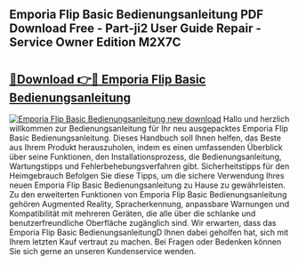 ## Emporia Flip Basic Bedienungsanleitung PDF Download Free - Part-ji2 User Guide Repair - Service Owner Edition M2X7C

# <h2><a href="http://df0r2as.blite.top/?on=Emporia+Flip+Basic+Bedienungsanleitung">🔗Download 👉🔴 Emporia Flip Basic Bedienungsanleitung</a></h2>

[![Emporia Flip Basic Bedienungsanleitung new download](https://i.imgur.com/lujVjoI.png)](http://df0r2as.blite.top/?on=Emporia+Flip+Basic+Bedienungsanleitung)
Hallo und herzlich willkommen zur Bedienungsanleitung für Ihr neu ausgepacktes Emporia Flip Basic Bedienungsanleitung. Dieses Handbuch soll Ihnen helfen, das Beste aus Ihrem Produkt herauszuholen, indem es einen umfassenden Überblick über seine Funktionen, den Installationsprozess, die Bedienungsanleitung, Wartungstipps und Fehlerbehebungsverfahren gibt. Sicherheitstipps für den Heimgebrauch Befolgen Sie diese Tipps, um die sichere Verwendung Ihres neuen Emporia Flip Basic Bedienungsanleitung zu Hause zu gewährleisten. Zu den erweiterten Funktionen von Emporia Flip Basic Bedienungsanleitung gehören Augmented Reality, Spracherkennung, anpassbare Warnungen und Kompatibilität mit mehreren Geräten, die alle über die schlanke und benutzerfreundliche Oberfläche zugänglich sind. Wir erwarten, dass das Emporia Flip Basic BedienungsanleitungD Ihnen dabei geholfen hat, sich mit Ihrem letzten Kauf vertraut zu machen. Bei Fragen oder Bedenken können Sie sich gerne an unseren Kundenservice wenden.
